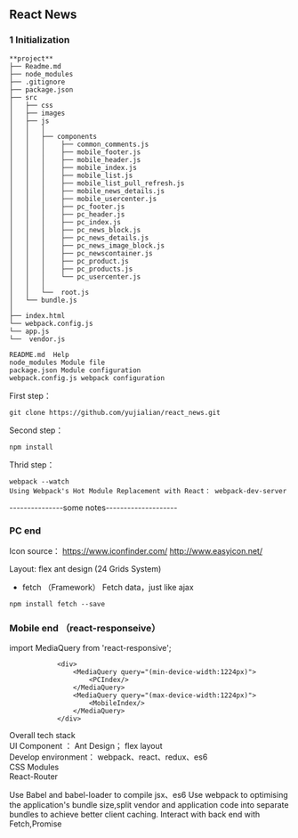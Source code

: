 ## React News

### 1 Initialization
```
**project**
├── Readme.md
├── node_modules
├── .gitignore
├── package.json
├── src
│   ├── css
│   ├── images
│   ├── js
│   │   │
│   │	├── components
│   │   │    ├── common_comments.js
│   │   │    ├── mobile_footer.js
│   │   │    ├── mobile_header.js
│   │   │    ├── mobile_index.js
│   │   │    ├── mobile_list.js
│   │   │    ├── mobile_list_pull_refresh.js
│   │   │    ├── mobile_news_details.js
│   │   │    ├── mobile_usercenter.js
│   │   │    ├── pc_footer.js
│   │   │    ├── pc_header.js
│   │   │    ├── pc_index.js
│   │   │    ├── pc_news_block.js
│   │   │    ├── pc_news_details.js
│   │   │    ├── pc_news_image_block.js
│   │   │    ├── pc_newscontainer.js
│   │   │    ├── pc_product.js
│   │   │    ├── pc_products.js
│   │   │    └── pc_usercenter.js
│   │   │
│   │   └──  root.js
│	└── bundle.js
│
├── index.html
└── webpack.config.js
└── app.js
└──  vendor.js
```
```
README.md  Help
node_modules Module file
package.json Module configuration
webpack.config.js webpack configuration
```

First step：
```
git clone https://github.com/yujialian/react_news.git
```
Second step：
```
npm install
```
Thrid step：
```
webpack --watch
Using Webpack's Hot Module Replacement with React： webpack-dev-server
```

---------------some notes--------------------

### PC end
Icon source：
https://www.iconfinder.com/
http://www.easyicon.net/

Layout: flex  ant design (24 Grids System)

- fetch （Framework）
Fetch data，just like ajax
```
npm install fetch --save

```




### Mobile end （react-responseive）
import MediaQuery from 'react-responsive';

```
            <div>
			    <MediaQuery query="(min-device-width:1224px)">
					<PCIndex/>
				</MediaQuery>
				<MediaQuery query="(max-device-width:1224px)">
					<MobileIndex/>
				</MediaQuery>
			</div>
```


Overall tech stack  
UI Component ： Ant Design； flex layout  
Develop environment： webpack、react、redux、es6  
CSS Modules  
React-Router  


Use Babel and babel-loader to compile jsx、es6
Use webpack to optimising the application's bundle size,split vendor and application code into separate bundles to achieve
better client caching. 
Interact with back end with Fetch,Promise
